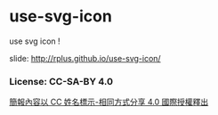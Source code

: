 # use-svg-icon
use svg icon !

slide: http://rplus.github.io/use-svg-icon/

### License: CC-SA-BY 4.0  
[簡報內容以 CC 姓名標示-相同方式分享 4.0 國際授權釋出](https://creativecommons.org/licenses/by-sa/4.0/deed.zh_TW)
